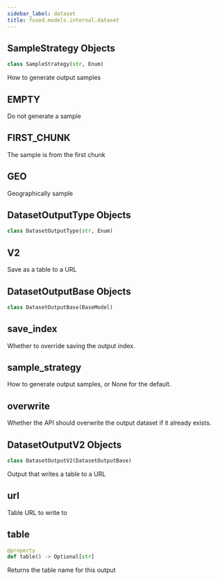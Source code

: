 ```yaml
---
sidebar_label: dataset
title: fused.models.internal.dataset
---
```


## SampleStrategy Objects

```python
class SampleStrategy(str, Enum)
```

How to generate output samples

## EMPTY

Do not generate a sample

## FIRST\_CHUNK

The sample is from the first chunk

## GEO

Geographically sample

## DatasetOutputType Objects

```python
class DatasetOutputType(str, Enum)
```

## V2

Save as a table to a URL

## DatasetOutputBase Objects

```python
class DatasetOutputBase(BaseModel)
```

## save\_index

Whether to override saving the output index.

## sample\_strategy

How to generate output samples, or None for the default.

## overwrite

Whether the API should overwrite the output dataset if it already exists.

## DatasetOutputV2 Objects

```python
class DatasetOutputV2(DatasetOutputBase)
```

Output that writes a table to a URL

## url

Table URL to write to

## table

```python
@property
def table() -> Optional[str]
```

Returns the table name for this output
